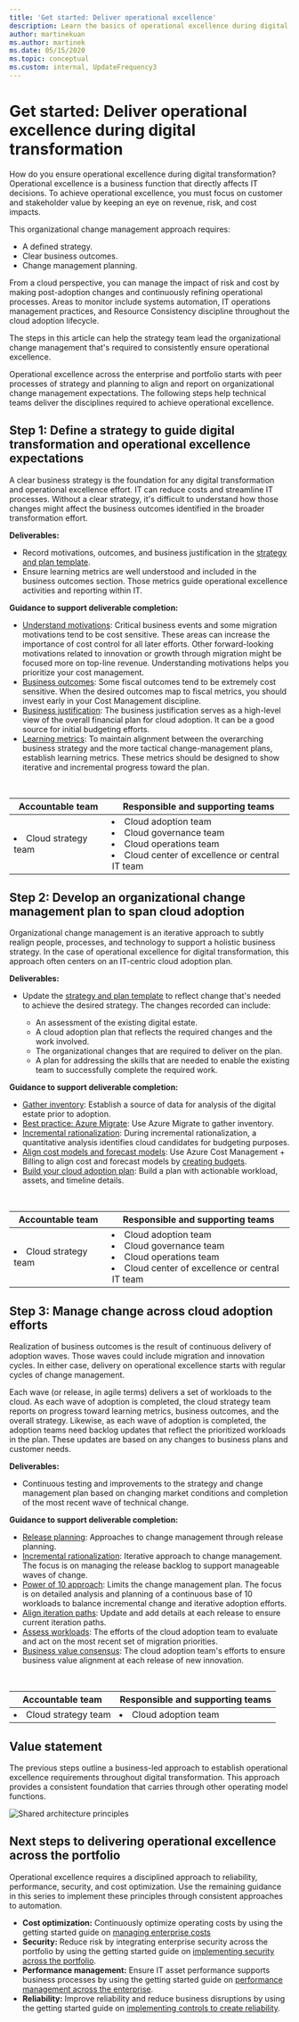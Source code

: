 ```yaml
---
title: 'Get started: Deliver operational excellence'
description: Learn the basics of operational excellence during digital transformation.
author: martinekuan
ms.author: martinek
ms.date: 05/15/2020
ms.topic: conceptual
ms.custom: internal, UpdateFrequency3
---
```


# Get started: Deliver operational excellence during digital transformation

How do you ensure operational excellence during digital transformation? Operational excellence is a business function that directly affects IT decisions. To achieve operational excellence, you must focus on customer and stakeholder value by keeping an eye on revenue, risk, and cost impacts.

This organizational change management approach requires:

- A defined strategy.
- Clear business outcomes.
- Change management planning.

From a cloud perspective, you can manage the impact of risk and cost by making post-adoption changes and continuously refining operational processes. Areas to monitor include systems automation, IT operations management practices, and Resource Consistency discipline throughout the cloud adoption lifecycle.

The steps in this article can help the strategy team lead the organizational change management that's required to consistently ensure operational excellence.

Operational excellence across the enterprise and portfolio starts with peer processes of strategy and planning to align and report on organizational change management expectations. The following steps help technical teams deliver the disciplines required to achieve operational excellence.

## Step 1: Define a strategy to guide digital transformation and operational excellence expectations

A clear business strategy is the foundation for any digital transformation and operational excellence effort. IT can reduce costs and streamline IT processes. Without a clear strategy, it's difficult to understand how those changes might affect the business outcomes identified in the broader transformation effort.

**Deliverables:**

- Record motivations, outcomes, and business justification in the [strategy and plan template](https://raw.githubusercontent.com/microsoft/CloudAdoptionFramework/master/plan/cloud-adoption-framework-strategy-and-plan-template.docx).
- Ensure learning metrics are well understood and included in the business outcomes section. Those metrics guide operational excellence activities and reporting within IT.

**Guidance to support deliverable completion:**

- [Understand motivations](../strategy/motivations.md): Critical business events and some migration motivations tend to be cost sensitive. These areas can increase the importance of cost control for all later efforts. Other forward-looking motivations related to innovation or growth through migration might be focused more on top-line revenue. Understanding motivations helps you prioritize your cost management.
- [Business outcomes](../strategy/business-outcomes/index.md): Some fiscal outcomes tend to be extremely cost sensitive. When the desired outcomes map to fiscal metrics, you should invest early in your Cost Management discipline.
- [Business justification](../strategy/cloud-migration-business-case.md): The business justification serves as a high-level view of the overall financial plan for cloud adoption. It can be a good source for initial budgeting efforts.
- [Learning metrics](../strategy/learning-metrics.md): To maintain alignment between the overarching business strategy and the more tactical change-management plans, establish learning metrics. These metrics should be designed to show iterative and incremental progress toward the plan.

<br>

| Accountable team | Responsible and supporting teams |
| --- | --- |
| <li> Cloud strategy team | <li> Cloud adoption team <li> Cloud governance team <li> Cloud operations team <li> Cloud center of excellence or central IT team |

## Step 2: Develop an organizational change management plan to span cloud adoption

Organizational change management is an iterative approach to subtly realign people, processes, and technology to support a holistic business strategy. In the case of operational excellence for digital transformation, this approach often centers on an IT-centric cloud adoption plan.

**Deliverables:**

- Update the [strategy and plan template](https://raw.githubusercontent.com/microsoft/CloudAdoptionFramework/master/plan/cloud-adoption-framework-strategy-and-plan-template.docx) to reflect change that's needed to achieve the desired strategy. The changes recorded can include:

  - An assessment of the existing digital estate.
  - A cloud adoption plan that reflects the required changes and the work involved.
  - The organizational changes that are required to deliver on the plan.
  - A plan for addressing the skills that are needed to enable the existing team to successfully complete the required work.

**Guidance to support deliverable completion:**

- [Gather inventory](../digital-estate/inventory.md): Establish a source of data for analysis of the digital estate prior to adoption.
- [Best practice: Azure Migrate](../plan/contoso-migration-assessment.md): Use Azure Migrate to gather inventory.
- [Incremental rationalization](../digital-estate/rationalize.md#incremental-rationalization): During incremental rationalization, a quantitative analysis identifies cloud candidates for budgeting purposes.
- [Align cost models and forecast models](../digital-estate/calculate.md): Use Azure Cost Management + Billing to align cost and forecast models by [creating budgets](/azure/cost-management-billing/costs/tutorial-acm-create-budgets?toc=/azure/cloud-adoption-framework/toc.json&bc=/azure/cloud-adoption-framework/_bread/toc.json).
- [Build your cloud adoption plan](../plan/plan-intro.md#build-your-cloud-adoption-plan): Build a plan with actionable workload, assets, and timeline details.

<br>

| Accountable team | Responsible and supporting teams |
| --- | --- |
| <li> Cloud strategy team | <li> Cloud adoption team <li> Cloud governance team <li> Cloud operations team <li> Cloud center of excellence or central IT team |

## Step 3: Manage change across cloud adoption efforts

Realization of business outcomes is the result of continuous delivery of adoption waves. Those waves could include migration and innovation cycles. In either case, delivery on operational excellence starts with regular cycles of change management.

Each wave (or release, in agile terms) delivers a set of workloads to the cloud. As each wave of adoption is completed, the cloud strategy team reports on progress toward learning metrics, business outcomes, and the overall strategy. Likewise, as each wave of adoption is completed, the adoption teams need backlog updates that reflect the prioritized workloads in the plan. These updates are based on any changes to business plans and customer needs.

**Deliverables:**

- Continuous testing and improvements to the strategy and change management plan based on changing market conditions and completion of the most recent wave of technical change.

**Guidance to support deliverable completion:**

- [Release planning](../digital-estate/approach.md): Approaches to change management through release planning.
- [Incremental rationalization](../digital-estate/rationalize.md#incremental-rationalization): Iterative approach to change management. The focus is on managing the release backlog to support manageable waves of change.
- [Power of 10 approach](../digital-estate/rationalize.md#release-planning): Limits the change management plan. The focus is on detailed analysis and planning of a continuous base of 10 workloads to balance incremental change and iterative adoption efforts.
- [Align iteration paths](../plan/iteration-paths.md): Update and add details at each release to ensure current iteration paths.
- [Assess workloads](../migrate/azure-migration-guide/assess.md?tabs=challenge-assumptions): The efforts of the cloud adoption team to evaluate and act on the most recent set of migration priorities.
- [Business value consensus](../innovate/business-value.md): The cloud adoption team's efforts to ensure business value alignment at each release of new innovation.

<br>

| Accountable team | Responsible and supporting teams |
| --- | --- |
| <li> Cloud strategy team | <li> Cloud adoption team |

## Value statement

The previous steps outline a business-led approach to establish operational excellence requirements throughout digital transformation. This approach provides a consistent foundation that carries through other operating model functions.

![Shared architecture principles](../_images/shared-principles.png)

## Next steps to delivering operational excellence across the portfolio

Operational excellence requires a disciplined approach to reliability, performance, security, and cost optimization. Use the remaining guidance in this series to implement these principles through consistent approaches to automation.

- **Cost optimization:** Continuously optimize operating costs by using the getting started guide on [managing enterprise costs](./manage-costs.md)
- **Security:** Reduce risk by integrating enterprise security across the portfolio by using the getting started guide on [implementing security across the portfolio](./security.md).
- **Performance management:** Ensure IT asset performance supports business processes by using the getting started guide on [performance management across the enterprise](./performance.md).
- **Reliability:** Improve reliability and reduce business disruptions by using the getting started guide on [implementing controls to create reliability](./reliability.md).
